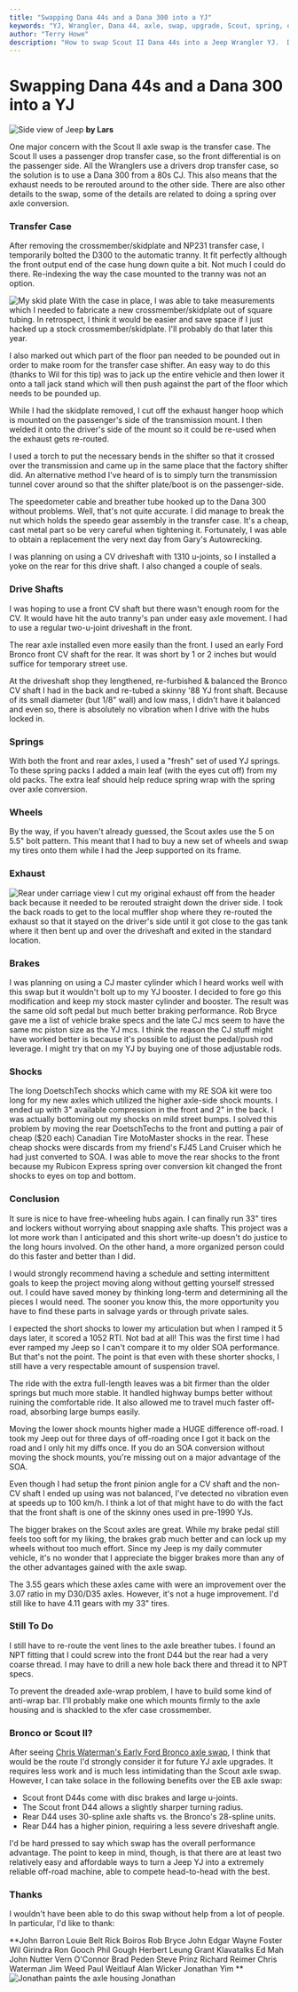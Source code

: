 ```yaml
---
title: "Swapping Dana 44s and a Dana 300 into a YJ"
keywords: "YJ, Wrangler, Dana 44, axle, swap, upgrade, Scout, spring, over, axle, SOA"
author: "Terry Howe"
description: "How to swap Scout II Dana 44s into a Jeep Wrangler YJ.  Details on how to do a spring over on a Wrangler YJ at the same time."
---
```

# Swapping Dana 44s and a Dana 300 into a YJ

![Side view of Jeep](../../../img/axle/upgrades/ihscout/ss18.jpg)
**by Lars**

One major concern with the Scout II axle swap is the transfer case. The Scout II uses a passenger drop transfer case, so the front differential is on the passenger side. All the Wranglers use a drivers drop transfer case, so the solution is to use a Dana 300 from a 80s CJ. This also means that the exhaust needs to be rerouted around to the other side. There are also other details to the swap, some of the details are related to doing a spring over axle conversion.

### Transfer Case

After removing the crossmember/skidplate and NP231 transfer case, I temporarily bolted the D300 to the automatic tranny. It fit perfectly although the front output end of the case hung down quite a bit. Not much I could do there. Re-indexing the way the case mounted to the tranny was not an option.

![My skid plate](../../../img/axle/upgrades/ihscout/ss8.jpg) With the case in place, I was able to take measurements which I needed to fabricate a new crossmember/skidplate out of square tubing. In retrospect, I think it would be easier and save space if I just hacked up a stock crossmember/skidplate. I'll probably do that later this year.

I also marked out which part of the floor pan needed to be pounded out in order to make room for the transfer case shifter. An easy way to do this (thanks to Wil for this tip) was to jack up the entire vehicle and then lower it onto a tall jack stand which will then push against the part of the floor which needs to be pounded up.

While I had the skidplate removed, I cut off the exhaust hanger hoop which is mounted on the passenger's side of the transmission mount. I then welded it onto the driver's side of the mount so it could be re-used when the exhaust gets re-routed.

I used a torch to put the necessary bends in the shifter so that it crossed over the transmission and came up in the same place that the factory shifter did. An alternative method I've heard of is to simply turn the transmission tunnel cover around so that the shifter plate/boot is on the passenger-side.

The speedometer cable and breather tube hooked up to the Dana 300 without problems. Well, that's not quite accurate. I did manage to break the nut which holds the speedo gear assembly in the transfer case. It's a cheap, cast metal part so be very careful when tightening it. Fortunately, I was able to obtain a replacement the very next day from Gary's Autowrecking.

I was planning on using a CV driveshaft with 1310 u-joints, so I installed a yoke on the rear for this drive shaft. I also changed a couple of seals.

### Drive Shafts

I was hoping to use a front CV shaft but there wasn't enough room for the CV. It would have hit the auto tranny's pan under easy axle movement. I had to use a regular two-u-joint driveshaft in the front.

The rear axle installed even more easily than the front. I used an early Ford Bronco front CV shaft for the rear. It was short by 1 or 2 inches but would suffice for temporary street use.

At the driveshaft shop they lengthened, re-furbished & balanced the Bronco CV shaft I had in the back and re-tubed a skinny '88 YJ front shaft. Because of its small diameter (but 1/8" wall) and low mass, I didn't have it balanced and even so, there is absolutely no vibration when I drive with the hubs locked in.

### Springs

With both the front and rear axles, I used a "fresh" set of used YJ springs. To these spring packs I added a main leaf (with the eyes cut off) from my old packs. The extra leaf should help reduce spring wrap with the spring over axle conversion.

### Wheels

By the way, if you haven't already guessed, the Scout axles use the 5 on 5.5" bolt pattern. This meant that I had to buy a new set of wheels and swap my tires onto them while I had the Jeep supported on its frame.

### Exhaust

![Rear under carriage view](../../../img/axle/upgrades/ihscout/ss13.jpg) I cut my original exhaust off from the header back because it needed to be rerouted straight down the driver side. I took the back roads to get to the local muffler shop where they re-routed the exhaust so that it stayed on the driver's side until it got close to the gas tank where it then bent up and over the driveshaft and exited in the standard location.

### Brakes

I was planning on using a CJ master cylinder which I heard works well with this swap but it wouldn't bolt up to my YJ booster. I decided to fore go this modification and keep my stock master cylinder and booster. The result was the same old soft pedal but much better braking performance. Rob Bryce gave me a list of vehicle brake specs and the late CJ mcs seem to have the same mc piston size as the YJ mcs. I think the reason the CJ stuff might have worked better is because it's possible to adjust the pedal/push rod leverage. I might try that on my YJ by buying one of those adjustable rods.

### Shocks

The long DoetschTech shocks which came with my RE SOA kit were too long for my new axles which utilized the higher axle-side shock mounts. I ended up with 3" available compression in the front and 2" in the back. I was actually bottoming out my shocks on mild street bumps. I solved this problem by moving the rear DoetschTechs to the front and putting a pair of cheap ($20 each) Canadian Tire MotoMaster shocks in the rear. These cheap shocks were discards from my friend's FJ45 Land Cruiser which he had just converted to SOA. I was able to move the rear shocks to the front because my Rubicon Express spring over conversion kit changed the front shocks to eyes on top and bottom.

### Conclusion

It sure is nice to have free-wheeling hubs again. I can finally run 33" tires and lockers without worrying about snapping axle shafts. This project was a lot more work than I anticipated and this short write-up doesn't do justice to the long hours involved. On the other hand, a more organized person could do this faster and better than I did.

I would strongly recommend having a schedule and setting intermittent goals to keep the project moving along without getting yourself stressed out. I could have saved money by thinking long-term and determining all the pieces I would need. The sooner you know this, the more opportunity you have to find these parts in salvage yards or through private sales.

I expected the short shocks to lower my articulation but when I ramped it 5 days later, it scored a 1052 RTI. Not bad at all! This was the first time I had ever ramped my Jeep so I can't compare it to my older SOA performance. But that's not the point. The point is that even with these shorter shocks, I still have a very respectable amount of suspension travel.

The ride with the extra full-length leaves was a bit firmer than the older springs but much more stable. It handled highway bumps better without ruining the comfortable ride. It also allowed me to travel much faster off-road, absorbing large bumps easily.

Moving the lower shock mounts higher made a HUGE difference off-road. I took my Jeep out for three days of off-roading once I got it back on the road and I only hit my diffs once. If you do an SOA conversion without moving the shock mounts, you're missing out on a major advantage of the SOA.

Even though I had setup the front pinion angle for a CV shaft and the non-CV shaft I ended up using was not balanced, I've detected no vibration even at speeds up to 100 km/h. I think a lot of that might have to do with the fact that the front shaft is one of the skinny ones used in pre-1990 YJs.

The bigger brakes on the Scout axles are great. While my brake pedal still feels too soft for my liking, the brakes grab much better and can lock up my wheels without too much effort. Since my Jeep is my daily commuter vehicle, it's no wonder that I appreciate the bigger brakes more than any of the other advantages gained with the axle swap.

The 3.55 gears which these axles came with were an improvement over the 3.07 ratio in my D30/D35 axles. However, it's not a huge improvement. I'd still like to have 4.11 gears with my 33" tires.

### Still To Do

I still have to re-route the vent lines to the axle breather tubes. I found an NPT fitting that I could screw into the front D44 but the rear had a very coarse thread. I may have to drill a new hole back there and thread it to NPT specs.

To prevent the dreaded axle-wrap problem, I have to build some kind of anti-wrap bar. I'll probably make one which mounts firmly to the axle housing and is shackled to the xfer case crossmember.

### Bronco or Scout II?

After seeing [ Chris Waterman's Early Ford Bronco axle swap](../Ford/index.md), I think that would be the route I'd strongly consider it for future YJ axle upgrades. It requires less work and is much less intimidating than the Scout axle swap. However, I can take solace in the following benefits over the EB axle swap:

  * Scout front D44s come with disc brakes and large u-joints.
  * The Scout front D44 allows a slightly sharper turning radius.
  * Rear D44 uses 30-spline axle shafts vs. the Bronco's 28-spline units.
  * Rear D44 has a higher pinion, requiring a less severe driveshaft angle.

I'd be hard pressed to say which swap has the overall performance advantage. The point to keep in mind, though, is that there are at least two relatively easy and affordable ways to turn a Jeep YJ into a extremely reliable off-road machine, able to compete head-to-head with the best.

### Thanks

I wouldn't have been able to do this swap without help from a lot of people. In particular, I'd like to thank:

**John Barron
Louie Belt
Rick Boiros
Rob Bryce
John Edgar
Wayne Foster
Wil Girindra
Ron Gooch
Phil Gough
Herbert Leung
Grant Klavatalks
Ed Mah
John Nutter
Vern O'Connor
Brad Peden
Steve Prinz
Richard Reimer
Chris Waterman
Jim Weed
Paul Weitlauf
Alan Wicker
Jonathan Yim
** ![Jonathan paints the axle housing](../../../img/axle/upgrades/ihscout/ss12.jpg)
Jonathan